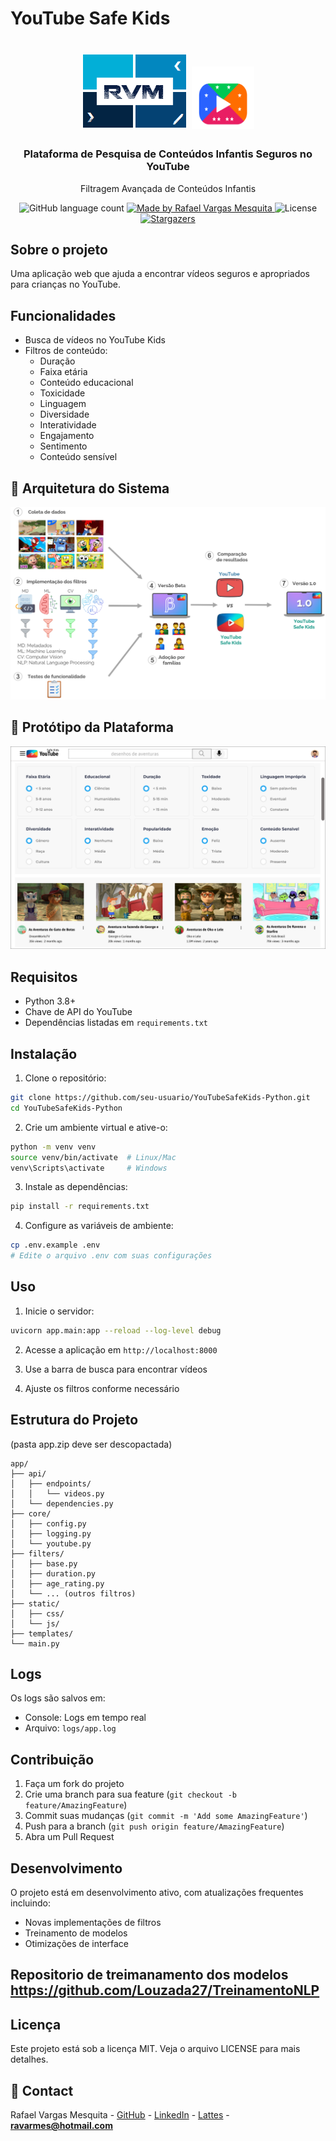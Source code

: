 # YouTube Safe Kids

<h1 align="center">
    <img alt="RVM" src="https://github.com/ravarmes/YouTubeSafeKids-Python/blob/main/app/static/img/logo.jpg" />
    <img alt="YouTubeSafeKids" src="https://github.com/ravarmes/YouTubeSafeKids-Python/blob/main/app/static/img/logo.svg" width="100" height="100"/>
</h1>

<h3 align="center">
  Plataforma de Pesquisa de Conteúdos Infantis Seguros no YouTube
</h3>

<p align="center">Filtragem Avançada de Conteúdos Infantis</p>

<p align="center">
  <img alt="GitHub language count" src="https://img.shields.io/github/languages/count/ravarmes/YouTubeSafeKids-Python?color=%2304D361">

  <a href="http://www.linkedin.com/in/rafael-vargas-mesquita">
    <img alt="Made by Rafael Vargas Mesquita" src="https://img.shields.io/badge/made%20by-Rafael%20Vargas%20Mesquita-%2304D361">
  </a>

  <img alt="License" src="https://img.shields.io/badge/license-MIT-%2304D361">

  <a href="https://github.com/ravarmes/YouTubeSafeKids-Python/stargazers">
    <img alt="Stargazers" src="https://img.shields.io/github/stars/ravarmes/YouTubeSafeKids-Python?style=social">
  </a>
</p>

## Sobre o projeto

Uma aplicação web que ajuda a encontrar vídeos seguros e apropriados para crianças no YouTube.

## Funcionalidades

- Busca de vídeos no YouTube Kids
- Filtros de conteúdo:
  - Duração
  - Faixa etária
  - Conteúdo educacional
  - Toxicidade
  - Linguagem
  - Diversidade
  - Interatividade
  - Engajamento
  - Sentimento
  - Conteúdo sensível
  
## :notebook_with_decorative_cover: Arquitetura do Sistema <a name="-architecture"/></a>

<img alt="YouTubeSafeKids-Metodologia" src="https://github.com/ravarmes/YouTubeSafeKids-Python/blob/main/app/static/img/YouTubeSafeKids-Metodologia.png" />

## :notebook_with_decorative_cover: Protótipo da Plataforma <a name="-architecture"/></a>

<img alt="YouTubeSafeKids-Prototipo" src="https://github.com/ravarmes/YouTubeSafeKids-Python/blob/main/app/static/img/YouTubeSafeKids-Prototipo.png" />


## Requisitos

- Python 3.8+
- Chave de API do YouTube
- Dependências listadas em `requirements.txt`

## Instalação

1. Clone o repositório:
```bash
git clone https://github.com/seu-usuario/YouTubeSafeKids-Python.git
cd YouTubeSafeKids-Python
```

2. Crie um ambiente virtual e ative-o:
```bash
python -m venv venv
source venv/bin/activate  # Linux/Mac
venv\Scripts\activate     # Windows
```

3. Instale as dependências:
```bash
pip install -r requirements.txt
```

4. Configure as variáveis de ambiente:
```bash
cp .env.example .env
# Edite o arquivo .env com suas configurações
```

## Uso

1. Inicie o servidor:
```bash
uvicorn app.main:app --reload --log-level debug
```

2. Acesse a aplicação em `http://localhost:8000`

3. Use a barra de busca para encontrar vídeos

4. Ajuste os filtros conforme necessário

## Estrutura do Projeto
(pasta app.zip deve ser descopactada)
```
app/
├── api/
│   ├── endpoints/
│   │   └── videos.py
│   └── dependencies.py
├── core/
│   ├── config.py
│   ├── logging.py
│   └── youtube.py
├── filters/
│   ├── base.py
│   ├── duration.py
│   ├── age_rating.py
│   └── ... (outros filtros)
├── static/
│   ├── css/
│   └── js/
├── templates/
└── main.py
```

## Logs

Os logs são salvos em:
- Console: Logs em tempo real
- Arquivo: `logs/app.log`

## Contribuição

1. Faça um fork do projeto
2. Crie uma branch para sua feature (`git checkout -b feature/AmazingFeature`)
3. Commit suas mudanças (`git commit -m 'Add some AmazingFeature'`)
4. Push para a branch (`git push origin feature/AmazingFeature`)
5. Abra um Pull Request
   

## Desenvolvimento

O projeto está em desenvolvimento ativo, com atualizações frequentes incluindo:
- Novas implementações de filtros
- Treinamento de modelos
- Otimizações de interface

## Repositorio de treimanamento dos modelos **https://github.com/Louzada27/TreinamentoNLP**
## Licença

Este projeto está sob a licença MIT. Veja o arquivo LICENSE para mais detalhes.

## :email: Contact

Rafael Vargas Mesquita - [GitHub](https://github.com/ravarmes) - [LinkedIn](https://www.linkedin.com/in/rafael-vargas-mesquita) - [Lattes](http://lattes.cnpq.br/6616283627544820) - **ravarmes@hotmail.com**
